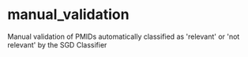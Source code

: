# manual_validation
Manual validation of PMIDs automatically classified as 'relevant' or 'not relevant' by the SGD Classifier
